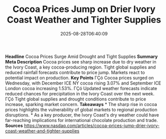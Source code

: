 ﻿---
title: "Cocoa Prices Jump on Drier Ivory Coast Weather and Tighter Supplies"
date: "2025-08-28T06:40:09"
category: "Markets"
summary: ""
slug: "cocoa prices jump on drier ivory coast weather and tighter s"
source_urls:
  - "https://www.nasdaq.com/articles/cocoa-prices-jump-drier-ivory-coast-weather-and-tighter-supplies"
seo:
  title: "Cocoa Prices Jump on Drier Ivory Coast Weather and Tighter Supplies | Hash n Hedge"
  description: ""
  keywords: ["news", "markets", "brief"]
---
**Headline** Cocoa Prices Surge Amid Drought and Tight Supplies  **Summary Meta Description** Cocoa prices see sharp increase due to dry weather in the Ivory Coast, a key cocoa-producing region. Tight global supplies and reduced rainfall forecasts contribute to price jump. Markets react to potential impact on production.  **Key Points**  ΓÇó Cocoa prices surged on Wednesday, with December ICE NY cocoa rising 3.07% and September ICE London cocoa increasing 1.53%. ΓÇó Updated weather forecasts indicate reduced chances for precipitation in the Ivory Coast over the next week. ΓÇó Tight global supplies and drought conditions contribute to price increase, sparking market concern.  **Takeaways**  * The sharp rise in cocoa prices highlights the vulnerability of global markets to regional production disruptions. * As a key producer, the Ivory Coast's dry weather could have far-reaching implications for international chocolate production and trade.  **Sources** https://www.nasdaq.com/articles/cocoa-prices-jump-drier-ivory-coast-weather-and-tighter-supplies 
